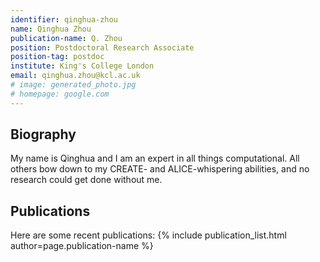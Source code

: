 ```yaml
---
identifier: qinghua-zhou
name: Qinghua Zhou
publication-name: Q. Zhou
position: Postdoctoral Research Associate
position-tag: postdoc
institute: King's College London
email: qinghua.zhou@kcl.ac.uk
# image: generated_photo.jpg
# homepage: google.com
---
```


## Biography

My name is Qinghua and I am an expert in all things computational. All others bow down to my CREATE- and ALICE-whispering abilities, and no research could get done without me.



## Publications
Here are some recent publications:
{% include publication_list.html author=page.publication-name %}




